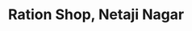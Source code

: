 ---
title: "Ration Shop, Netaji Nagar"
url: /kozhikode-calicut/ration-shop-netaji-nagar/
shop: convenience
---